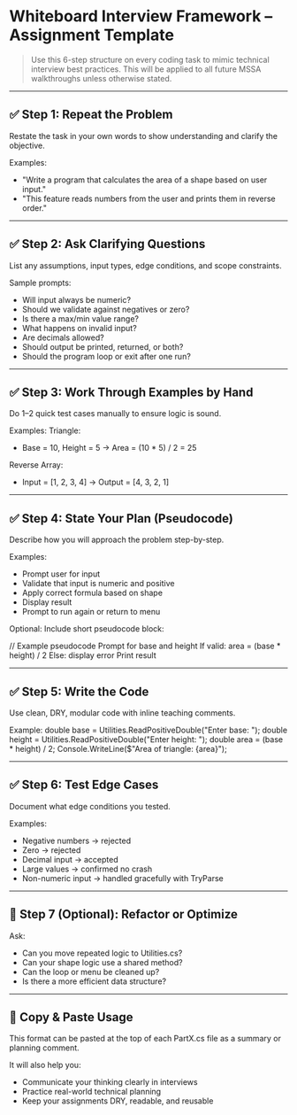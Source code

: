 ﻿# Whiteboard Interview Framework – Assignment Template

> Use this 6-step structure on every coding task to mimic technical interview best practices.
> This will be applied to all future MSSA walkthroughs unless otherwise stated.

--------------------------------------------------------------------------------

## ✅ Step 1: Repeat the Problem

Restate the task in your own words to show understanding and clarify the objective.

Examples:
- "Write a program that calculates the area of a shape based on user input."
- "This feature reads numbers from the user and prints them in reverse order."

--------------------------------------------------------------------------------

## ✅ Step 2: Ask Clarifying Questions

List any assumptions, input types, edge conditions, and scope constraints.

Sample prompts:
- Will input always be numeric?
- Should we validate against negatives or zero?
- Is there a max/min value range?
- What happens on invalid input?
- Are decimals allowed?
- Should output be printed, returned, or both?
- Should the program loop or exit after one run?

--------------------------------------------------------------------------------

## ✅ Step 3: Work Through Examples by Hand

Do 1–2 quick test cases manually to ensure logic is sound.

Examples:
Triangle:
- Base = 10, Height = 5 → Area = (10 * 5) / 2 = 25

Reverse Array:
- Input = [1, 2, 3, 4] → Output = [4, 3, 2, 1]

--------------------------------------------------------------------------------

## ✅ Step 4: State Your Plan (Pseudocode)

Describe how you will approach the problem step-by-step.

Examples:
- Prompt user for input
- Validate that input is numeric and positive
- Apply correct formula based on shape
- Display result
- Prompt to run again or return to menu

Optional: Include short pseudocode block:

// Example pseudocode
Prompt for base and height
If valid: area = (base * height) / 2
Else: display error
Print result

--------------------------------------------------------------------------------

## ✅ Step 5: Write the Code

Use clean, DRY, modular code with inline teaching comments.

Example:
double base = Utilities.ReadPositiveDouble("Enter base: ");
double height = Utilities.ReadPositiveDouble("Enter height: ");
double area = (base * height) / 2;
Console.WriteLine($"Area of triangle: {area}");

--------------------------------------------------------------------------------

## ✅ Step 6: Test Edge Cases

Document what edge conditions you tested.

Examples:
- Negative numbers → rejected
- Zero → rejected
- Decimal input → accepted
- Large values → confirmed no crash
- Non-numeric input → handled gracefully with TryParse

--------------------------------------------------------------------------------

## 🔁 Step 7 (Optional): Refactor or Optimize

Ask:
- Can you move repeated logic to Utilities.cs?
- Can your shape logic use a shared method?
- Can the loop or menu be cleaned up?
- Is there a more efficient data structure?

--------------------------------------------------------------------------------

## 📎 Copy & Paste Usage

This format can be pasted at the top of each PartX.cs file as a summary or planning comment.

It will also help you:
- Communicate your thinking clearly in interviews
- Practice real-world technical planning
- Keep your assignments DRY, readable, and reusable
